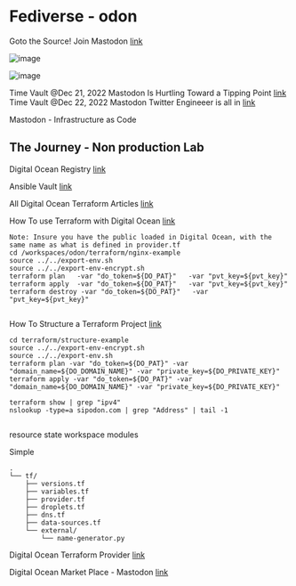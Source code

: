 # Fediverse - odon

Goto the Source! Join Mastodon [link](https://joinmastodon.org/)

![image](https://user-images.githubusercontent.com/993459/208936368-2d27ea03-5666-4d1a-a944-16274a216b69.png)

![image](https://user-images.githubusercontent.com/993459/209058009-cfa2b346-9ba5-42da-b427-d9abfc6d5cb4.png)


Time Vault @Dec 21, 2022 Mastodon Is Hurtling Toward a Tipping Point [link](https://www.wired.com/story/mastodon-legal-issues-tipping-point/)  
Time Vault @Dec 22, 2022 Mastodon Twitter Engineeer is all in [link](https://thenewstack.io/why-a-twitter-founding-engineer-is-now-all-in-on-mastodon/)

Mastodon - Infrastructure as Code


## The Journey - Non production Lab

Digital Ocean Registry [link](https://registry.terraform.io/providers/digitalocean/digitalocean/latest/docs)

Ansible Vault [link](https://docs.ansible.com/ansible/latest/cli/ansible-vault.html)

All Digital Ocean Terraform Articles [link](https://www.digitalocean.com/community/tutorial_series/how-to-manage-infrastructure-with-terraform)

How To use Terraform with Digital Ocean [link](https://www.digitalocean.com/community/tutorials/how-to-use-terraform-with-digitalocean)
```
Note: Insure you have the public loaded in Digital Ocean, with the same name as what is defined in provider.tf
cd /workspaces/odon/terraform/nginx-example
source ../../export-env.sh
source ../../export-env-encrypt.sh 
terraform plan   -var "do_token=${DO_PAT}"   -var "pvt_key=${pvt_key}"
terraform apply  -var "do_token=${DO_PAT}"   -var "pvt_key=${pvt_key}"
terraform destroy -var "do_token=${DO_PAT}"   -var "pvt_key=${pvt_key}"


```

How To Structure a Terraform Project [link](https://www.digitalocean.com/community/tutorials/how-to-structure-a-terraform-project)

```
cd terraform/structure-example
source ../../export-env-encrypt.sh
source ../../export-env.sh
terraform plan -var "do_token=${DO_PAT}" -var "domain_name=${DO_DOMAIN_NAME}" -var "private_key=${DO_PRIVATE_KEY}"
terraform apply -var "do_token=${DO_PAT}" -var "domain_name=${DO_DOMAIN_NAME}" -var "private_key=${DO_PRIVATE_KEY}"

terraform show | grep "ipv4"
nslookup -type=a sipodon.com | grep "Address" | tail -1


```
resource 
state 
workspace 
modules 

Simple
```
.
└── tf/
    ├── versions.tf
    ├── variables.tf
    ├── provider.tf
    ├── droplets.tf
    ├── dns.tf
    ├── data-sources.tf
    └── external/
        └── name-generator.py
```

Digital Ocean Terraform Provider [link](https://registry.terraform.io/providers/digitalocean/digitalocean/latest/docs)

Digital Ocean Market Place - Mastodon [link](https://marketplace.digitalocean.com/apps/mastodon)
